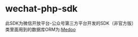 # wechat-php-sdk
此SDK为微信开放平台-公众号第三方平台开发的SDK（非官方版）  
类里面用到的数据库ORM为:[Medoo](https://github.com/catfan/Medoo)

